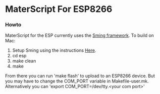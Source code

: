 # MaterScript For ESP8266
### Howto
MaterScript for the ESP currently uses the [Sming framework](https://github.com/SmingHub/Sming). To build on Mac:
1. Setup Sming using the instructions [Here](https://github.com/SmingHub/Sming/wiki/MacOS-Quickstart). 
2. cd esp
3. make clean
4. make

From there you can run 'make flash' to upload to an ESP8266 device. But you may have to change the COM_PORT variable in Makefile-user.mk. Alternatively you can 'export COM_PORT=/dev/tty.\<your com port\>'
